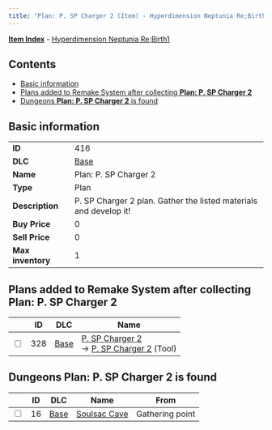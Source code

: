 ```yaml
---
title: "Plan: P. SP Charger 2 (Item) - Hyperdimension Neptunia Re;Birth1"
---
```


[**Item Index**](/neptunia/rb1/item/index.html) - [Hyperdimension Neptunia Re;Birth1](/neptunia/rb1)

## Contents

- [Basic information](#basic-information)
- [Plans added to Remake System after collecting **Plan: P. SP Charger 2**](#plans-added-to-remake-system-after-collecting-plan-p-sp-charger-2)
- [Dungeons **Plan: P. SP Charger 2** is found](#dungeons-plan-p-sp-charger-2-is-found)

## Basic information

|   |   |
| -- | -- |
| **ID** | 416 |
| **DLC** | [Base](/neptunia/rb1/dlc/1-base.html) |
| **Name** | Plan: P. SP Charger 2 |
| **Type** | Plan |
| **Description** | P. SP Charger 2 plan. Gather the listed materials and develop it! |
| **Buy Price** | 0 |
| **Sell Price** | 0 |
| **Max inventory** | 1 |


## Plans added to Remake System after collecting **Plan: P. SP Charger 2**

|    | ID | DLC | Name |
| -- | -- | --- | ---- |
| <input type="checkbox" id="rb1-remake-1-328" class="trackbox" /> | 328 | [Base](/neptunia/rb1/dlc/1-base.html) | [P. SP Charger 2](/neptunia/rb1/remake/1-328-p-sp-charger-2.html)<br /> → [P. SP Charger 2](/neptunia/rb1/item/1-16-p-sp-charger-2.html) (Tool) |


## Dungeons **Plan: P. SP Charger 2** is found

|    | ID | DLC | Name | From |
| -- | -- | --- | ---- | ---- |
| <input type="checkbox" id="rb1-dungeon-1-16" class="trackbox" /> | 16 | [Base](/neptunia/rb1/dlc/1-base.html) | [Soulsac Cave](/neptunia/rb1/dungeon/1-16-soulsac-cave.html) | Gathering point |
